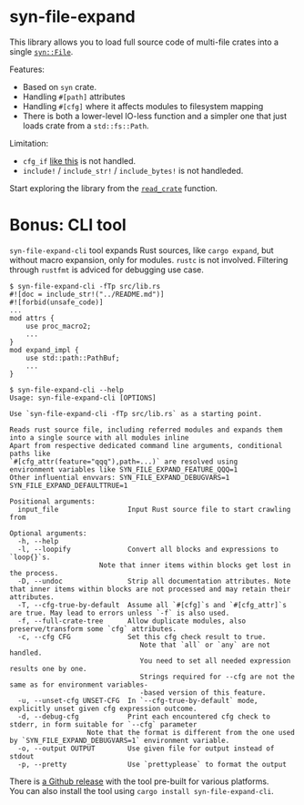 # syn-file-expand

This library allows you to load full source code of multi-file crates into a single [`syn::File`](https://docs.rs/syn/latest/syn/struct.File.html).

Features:

* Based on `syn` crate.
* Handling `#[path]` attributes
* Handling `#[cfg]` where it affects modules to filesystem mapping
* There is both a lower-level IO-less function and a simpler one that just loads crate from a `std::fs::Path`.

Limitation:

* `cfg_if` [like this](https://github.com/Amanieu/parking_lot/blob/a75875b0bf904287a9749e8eabea919b5e9dd8a9/core/src/thread_parker/mod.rs#L53-L83) is not handled.
* `include!` / `include_str!` / `include_bytes!` is not handleded.

Start exploring the library from the [`read_crate`](https://docs.rs/syn-file-expand/latest/syn_file_expand/fn.read_crate.html) function.

# Bonus: CLI tool 

`syn-file-expand-cli` tool expands Rust sources, like `cargo expand`, but without macro expansion, only for modules.
`rustc` is not involved. Filtering through `rustfmt` is adviced for debugging use case. 

```text
$ syn-file-expand-cli -fTp src/lib.rs
#![doc = include_str!("../README.md")]
#![forbid(unsafe_code)]
...
mod attrs {
    use proc_macro2;
    ...
}
mod expand_impl {
    use std::path::PathBuf;
    ...
}

$ syn-file-expand-cli --help
Usage: syn-file-expand-cli [OPTIONS]

Use `syn-file-expand-cli -fTp src/lib.rs` as a starting point.

Reads rust source file, including referred modules and expands them into a single source with all modules inline
Apart from respective dedicated command line arguments, conditional paths like
`#[cfg_attr(feature="qqq"),path=...)` are resolved using
environment variables like SYN_FILE_EXPAND_FEATURE_QQQ=1
Other influential envvars: SYN_FILE_EXPAND_DEBUGVARS=1 SYN_FILE_EXPAND_DEFAULTTRUE=1

Positional arguments:
  input_file                 Input Rust source file to start crawling from

Optional arguments:
  -h, --help
  -l, --loopify              Convert all blocks and expressions to `loop{}`s.
                      Note that inner items within blocks get lost in the process.
  -D, --undoc                Strip all documentation attributes. Note that inner items within blocks are not processed and may retain their attributes.
  -T, --cfg-true-by-default  Assume all `#[cfg]`s and `#[cfg_attr]`s are true. May lead to errors unless `-f` is also used.
  -f, --full-crate-tree      Allow duplicate modules, also preserve/transform some `cfg` attributes.
  -c, --cfg CFG              Set this cfg check result to true.
                                Note that `all` or `any` are not handled.
                                You need to set all needed expression results one by one.
                                Strings required for --cfg are not the same as for environment variables-
                                -based version of this feature.
  -u, --unset-cfg UNSET-CFG  In `--cfg-true-by-default` mode, explicitly unset given cfg expression outcome.
  -d, --debug-cfg            Print each encountered cfg check to stderr, in form suitable for `--cfg` parameter
                   Note that the format is different from the one used by `SYN_FILE_EXPAND_DEBUGVARS=1` environment variable.
  -o, --output OUTPUT        Use given file for output instead of stdout
  -p, --pretty               Use `prettyplease` to format the output

```

There is [a Github release](https://github.com/vi/syn-file-expand/releases/) with the tool pre-built for various platforms.  
You can also install the tool using `cargo install syn-file-expand-cli`.
